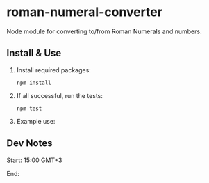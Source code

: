 # roman-numeral-converter
Node module for converting to/from Roman Numerals and numbers.

## Install & Use

1. Install required packages:

	`npm install`

2. If all successful, run the tests:

	`npm test`

3. Example use:

## Dev Notes

Start: 15:00 GMT+3

End: 
